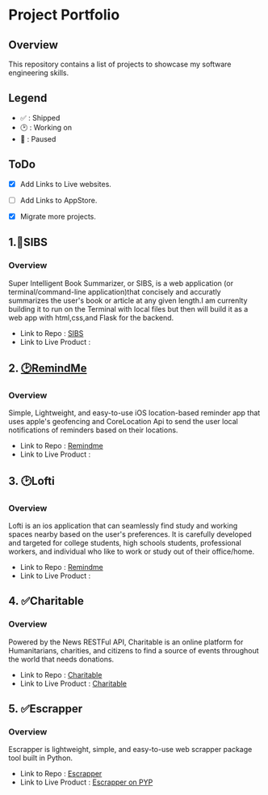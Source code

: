 # Project Portfolio

## Overview
This repository contains a list of projects to showcase my software engineering skills.

## Legend 

* ✅ : Shipped
* 🕑 : Working on
* 🚩 : Paused 

## ToDo
- [x] Add Links to Live websites.
- [ ] Add Links to AppStore.
- [x] Migrate more projects.


## 1.🚩SIBS 

### Overview
Super Intelligent Book Summarizer, or SIBS, is a web application (or terminal/command-line application)that concisely and accuratly summarizes the user's book or article at any given length.I am currenlty building it to run on the Terminal with local files but then will build it as a web app with html,css,and Flask for the backend.

* Link to Repo : <a href = "https://github.com/MediBoss/SIBS" >SIBS</a> 
* Link to Live Product : 


## 2. <a href = "https://github.com/yveslym/remindMe" >🕑RemindMe</a> 

### Overview

Simple, Lightweight, and easy-to-use iOS location-based reminder app that uses apple's geofencing and CoreLocation Api to send the user local notifications of reminders based on their locations.

* Link to Repo : <a href = "https://github.com/yveslym/remindMe" >Remindme</a> 
* Link to Live Product : 


## 3. 🕑Lofti

### Overview

Lofti is an ios application that can seamlessly find study and working spaces nearby based on the user's preferences. It is carefully developed and targeted for college students, high schools students, professional workers, and individual who like to work or study out of their office/home.

* Link to Repo : <a href = "https://github.com/MediBoss/Lofti" >Remindme</a> 
* Link to Live Product : 


## 4. ✅Charitable

### Overview

Powered by the News RESTFul API, Charitable is an online platform for Humanitarians, charities, and citizens to find a source of events throughout the world that needs donations.

* Link to Repo : <a href = "https://github.com/MediBoss/Charitable" >Charitable</a> 
* Link to Live Product : <a href = "https://github.com/MediBoss/Charitable" >Charitable</a> 

## 5. ✅Escrapper

### Overview

Escrapper is  lightweight, simple, and easy-to-use web scrapper package tool built in Python.

* Link to Repo : <a href = "https://github.com/MediBoss/Escrapper" >Escrapper</a> 
* Link to Live Product : <a href = "https://test.pypi.org/project/Escrapper/" >Escrapper on PYP</a> 

